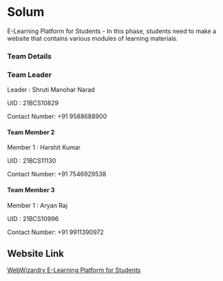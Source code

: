 # Solum
E-Learning Platform for Students - In this phase, students need to make a website that contains various modules of learning materials.

### Team Details
### Team Leader
Leader : Shruti Manohar Narad

UID    : 21BCS10829

Contact Number: +91 9588688900

#### Team Member 2
Member 1 : Harshit Kumar

UID    : 21BCS11130

Contact Number: +91 7546929538

#### Team Member 3
Member 1 : Aryan Raj

UID    : 21BCS10996

Contact Number: +91 9911390972


## Website Link
[WebWizardry E-Learning Platform for Students](https://cerulean-sfogliatella-e4f3a8.netlify.app/)

